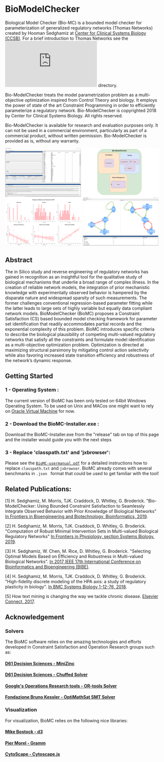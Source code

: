 # BioModelChecker
Biological Model Checker (Bio-MC) is a bounded model checker for parameterization of generalized regulatory networks (Thomas Networks) created by Hooman Sedghamiz at [Center for Clinical Systems Biology (CCSB)](https://www.rochesterregional.org/research/clinical-systems-biology/). For a brief introduction to Thomas Networks see the ![Attractor Detection](https://github.com/hooman650/BioModelChecker/tree/master/Attractor%20Detection/README.md) directory.

Bio-ModelChecker treats the model parametrization problem as a multi-objective optimization inspired from Control Theory and biology. It employs the power of state of the art Constraint Programming in order to efficiently parameterize a regulatory network. 
Bio-ModelChecker is copyrighted 2018 by Center for Clinical Systems Biology. All rights reserved.

Bio-ModelChecker is available for research and evaluation purposes only. It can not be used in a commercial environment, particularly as part of a commercial product, without written permission. Bio-ModelChecker is provided as is, without any warranty.

<img margin-left="auto" margin-right="auto" src="BioModelC.png">

## Abstract 
The in Silico study and reverse engineering of regulatory networks has gained in recognition as an insightful tool for the qualitative study of biological mechanisms that underlie a broad range of  complex illness. In the creation of reliable network models, the integration of prior mechanistic knowledge with experimentally observed behavior is hampered by the disparate nature and  widespread sparsity of such measurements. The former challenges conventional regression-based parameter fitting while the latter leads to large sets of highly variable but equally data compliant network models. 
BioModelChecker (BioMC) proposes a Constraint Satisfaction (CS) based bounded model checking framework for parameter set identification that readily accommodates partial records and the exponential complexity of this problem. BioMC introduces specific criteria to describe the biological plausibility of competing multi-valued regulatory networks that satisfy all the constraints and formulate model identification as a multi-objective optimization problem. Optimization is directed at  maximizing structural parsimony by mitigating control action selectivity while also favoring increased state transition efficiency and robustness of the network’s dynamic response. 

## Getting Started
### 1 - Operating System :
The current version of BioMC has been only tested on 64bit Windows Operating System. To be used on Unix and MACos one might want to rely on [Oracle Virtual Machine](https://www.virtualbox.org/) for now.

### 2 - Download the BioMC-Installer.exe :
Download the BioMC-Installer.exe from the "release" tab on top of this page and the installer would guide you with the next steps

### 3 - Replace 'classpath.txt' and 'jxbrowser':
Please see the [```BioMC-usermanual.pdf```](BioMC-usermanual.pdf) for a detailed instructions how to replace ```classpath.txt``` and ```jxbrowser```. BioMC already comes with several benchmarks in  ```.json ``` format that could be used to get familiar with the tool!

## Related Publications:
[1] H. Sedghamiz, M. Morris, TJK. Craddock, D. Whitley, G. Broderick. "Bio-ModelChecker: Using Bounded Constraint Satisfaction to Seamlessly Integrate Observed Behavior with Prior Knowledge of Biological Networks" [In Frontiers in Bioengineering and Biotechnology, Bioinformatics, 2019](https://www.frontiersin.org/articles/10.3389/fbioe.2019.00048/abstract).

[2] H. Sedghamiz, M. Morris, TJK. Craddock, D. Whitley, G. Broderick. "Computation of Robust Minimal Intervention Sets in Multi-valued Biological Regulatory Networks" [In Frontiers in Physiology, section Systems Biology, 2019](https://www.frontiersin.org/articles/10.3389/fphys.2019.00241/abstract).

[3] H. Sedghamiz, W. Chen, M. Rice, D. Whitley, G. Broderick. "Selecting Optimal Models Based on Efficiency and Robustness in Multi-valued Biological Networks". [In 2017 IEEE 17th International Conference on Bioinformatics and Bioengineering (BIBE)](https://ieeexplore.ieee.org/document/8251289/).

[4] H. Sedghamiz, M. Morris, TJK. Craddock, D. Whitley, G. Broderick. "High-fidelity discrete modeling of the HPA axis: a study of regulatory plasticity in biology". [In BMC Systems Biology 1-12-76, 2018](https://bmcsystbiol.biomedcentral.com/articles/10.1186/s12918-018-0599-1).

[5] How text mining is changing the way we tackle chronic disease. [Elsevier Connect, 2017](https://www.elsevier.com/connect/how-text-mining-is-changing-the-way-we-tackle-chronic-disease).

## Acknowledgement

### Solvers 
The BioMC software relies on the amazing technologies and efforts developed in Constraint Satisfaction and Operation Research groups such as:

#### [D61 Decision Sciences - MiniZinc](https://github.com/MiniZinc) 

#### [D61 Decision Sciences - Chuffed Solver](https://github.com/chuffed/chuffed)

#### [Google's Operations Research tools - OR-tools Solver](https://github.com/google/or-tools)

#### [Fondazione Bruno Kessler - OptiMathSat SMT Solver](http://optimathsat.disi.unitn.it/)

### Visualization
For visualization, BioMC relies on the following nice libraries:

#### [Mike Bostock - d3](https://github.com/d3/d3)

#### [Pier Morel - Gramm](https://github.com/piermorel/gramm)

#### [CytoScape - Cytoscape.js](https://github.com/cytoscape)




